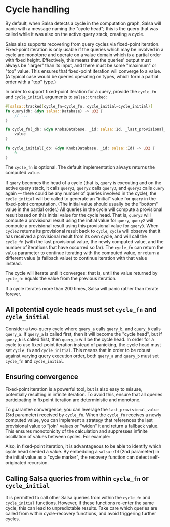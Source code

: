 # Cycle handling

By default, when Salsa detects a cycle in the computation graph, Salsa will panic with a message naming the "cycle head"; this is the query that was called while it was also on the active query stack, creating a cycle.

Salsa also supports recovering from query cycles via fixed-point iteration. Fixed-point iteration is only usable if the queries which may be involved in a cycle are monotone and operate on a value domain which is a partial order with fixed height. Effectively, this means that the queries' output must always be "larger" than its input, and there must be some "maximum" or "top" value. This ensures that fixed-point iteration will converge to a value. (A typical case would be queries operating on types, which form a partial order with a "top" type.)

In order to support fixed-point iteration for a query, provide the `cycle_fn` and `cycle_initial` arguments to `salsa::tracked`:

```rust
#[salsa::tracked(cycle_fn=cycle_fn, cycle_initial=cycle_initial)]
fn query(db: &dyn salsa::Database) -> u32 {
    // ...
}

fn cycle_fn(_db: &dyn KnobsDatabase, _id: salsa::Id, _last_provisional_value: &u32, value: u32, _count: u32) -> u32 {
    value
}

fn cycle_initial(_db: &dyn KnobsDatabase, _id: salsa::Id) -> u32 {
    0
}
```

The `cycle_fn` is optional. The default implementation always returns the computed `value`.

If `query` becomes the head of a cycle (that is, `query` is executing and on the active query stack, it calls `query2`, `query2` calls `query3`, and `query3` calls `query` again -- there could be any number of queries involved in the cycle), the `cycle_initial` will be called to generate an "initial" value for `query` in the fixed-point computation. (The initial value should usually be the "bottom" value in the partial order.) All queries in the cycle will compute a provisional result based on this initial value for the cycle head. That is, `query3` will compute a provisional result using the initial value for `query`, `query2` will compute a provisional result using this provisional value for `query3`. When `cycle2` returns its provisional result back to `cycle`, `cycle` will observe that it has received a provisional result from its own cycle, and will call the `cycle_fn` (with the last provisional value, the newly computed value, and the number of iterations that have occurred so far). The `cycle_fn` can return the `value` parameter to continue iterating with the computed value, or return a different value (a fallback value) to continue iteration with that value instead.

The cycle will iterate until it converges: that is, until the value returned by `cycle_fn` equals the value from the previous iteration.

If a cycle iterates more than 200 times, Salsa will panic rather than iterate forever.

## All potential cycle heads must set `cycle_fn` and `cycle_initial`

Consider a two-query cycle where `query_a` calls `query_b`, and `query_b` calls `query_a`. If `query_a` is called first, then it will become the "cycle head", but if `query_b` is called first, then `query_b` will be the cycle head. In order for a cycle to use fixed-point iteration instead of panicking, the cycle head must set `cycle_fn` and `cycle_initial`. This means that in order to be robust against varying query execution order, both `query_a` and `query_b` must set `cycle_fn` and `cycle_initial`.

## Ensuring convergence

Fixed-point iteration is a powerful tool, but is also easy to misuse, potentially resulting in infinite iteration. To avoid this, ensure that all queries participating in fixpoint iteration are deterministic and monotone.

To guarantee convergence, you can leverage the `last_provisional_value` (3rd parameter) received by `cycle_fn`.
When the `cycle_fn` receives a newly computed value, you can implement a strategy that references the last provisional value to "join" values or "widen" it and return a fallback value. This ensures monotonicity of the calculation and suppresses infinite oscillation of values between cycles. For example:

Also, in fixed-point iteration, it is advantageous to be able to identify which cycle head seeded a value. By embedding a `salsa::Id` (2nd parameter) in the initial value as a "cycle marker", the recovery function can detect self-originated recursion.

## Calling Salsa queries from within `cycle_fn` or `cycle_initial`

It is permitted to call other Salsa queries from within the `cycle_fn` and `cycle_initial` functions. However, if these functions re-enter the same cycle, this can lead to unpredictable results. Take care which queries are called from within cycle-recovery functions, and avoid triggering further cycles.
